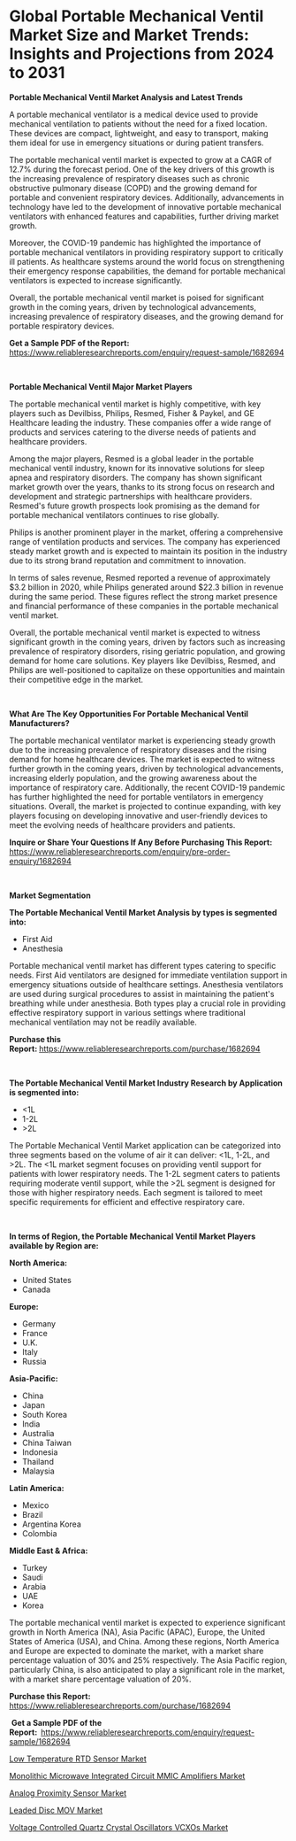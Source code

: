 <p><h1>Global Portable Mechanical Ventil Market Size and Market Trends: Insights and Projections from 2024 to 2031</h1></p><p><strong>Portable Mechanical Ventil Market Analysis and Latest Trends</strong></p>
<p><p>A portable mechanical ventilator is a medical device used to provide mechanical ventilation to patients without the need for a fixed location. These devices are compact, lightweight, and easy to transport, making them ideal for use in emergency situations or during patient transfers.</p><p>The portable mechanical ventil market is expected to grow at a CAGR of 12.7% during the forecast period. One of the key drivers of this growth is the increasing prevalence of respiratory diseases such as chronic obstructive pulmonary disease (COPD) and the growing demand for portable and convenient respiratory devices. Additionally, advancements in technology have led to the development of innovative portable mechanical ventilators with enhanced features and capabilities, further driving market growth.</p><p>Moreover, the COVID-19 pandemic has highlighted the importance of portable mechanical ventilators in providing respiratory support to critically ill patients. As healthcare systems around the world focus on strengthening their emergency response capabilities, the demand for portable mechanical ventilators is expected to increase significantly.</p><p>Overall, the portable mechanical ventil market is poised for significant growth in the coming years, driven by technological advancements, increasing prevalence of respiratory diseases, and the growing demand for portable respiratory devices.</p></p>
<p><strong>Get a Sample PDF of the Report:&nbsp;</strong> <a href="https://www.reliableresearchreports.com/enquiry/request-sample/1682694">https://www.reliableresearchreports.com/enquiry/request-sample/1682694</a></p>
<p>&nbsp;</p>
<p><strong>Portable Mechanical Ventil Major Market Players</strong></p>
<p><p>The portable mechanical ventil market is highly competitive, with key players such as Devilbiss, Philips, Resmed, Fisher & Paykel, and GE Healthcare leading the industry. These companies offer a wide range of products and services catering to the diverse needs of patients and healthcare providers.</p><p>Among the major players, Resmed is a global leader in the portable mechanical ventil industry, known for its innovative solutions for sleep apnea and respiratory disorders. The company has shown significant market growth over the years, thanks to its strong focus on research and development and strategic partnerships with healthcare providers. Resmed's future growth prospects look promising as the demand for portable mechanical ventilators continues to rise globally.</p><p>Philips is another prominent player in the market, offering a comprehensive range of ventilation products and services. The company has experienced steady market growth and is expected to maintain its position in the industry due to its strong brand reputation and commitment to innovation.</p><p>In terms of sales revenue, Resmed reported a revenue of approximately $3.2 billion in 2020, while Philips generated around $22.3 billion in revenue during the same period. These figures reflect the strong market presence and financial performance of these companies in the portable mechanical ventil market.</p><p>Overall, the portable mechanical ventil market is expected to witness significant growth in the coming years, driven by factors such as increasing prevalence of respiratory disorders, rising geriatric population, and growing demand for home care solutions. Key players like Devilbiss, Resmed, and Philips are well-positioned to capitalize on these opportunities and maintain their competitive edge in the market.</p></p>
<p>&nbsp;</p>
<p><strong>What Are The Key Opportunities For Portable Mechanical Ventil Manufacturers?</strong></p>
<p><p>The portable mechanical ventilator market is experiencing steady growth due to the increasing prevalence of respiratory diseases and the rising demand for home healthcare devices. The market is expected to witness further growth in the coming years, driven by technological advancements, increasing elderly population, and the growing awareness about the importance of respiratory care. Additionally, the recent COVID-19 pandemic has further highlighted the need for portable ventilators in emergency situations. Overall, the market is projected to continue expanding, with key players focusing on developing innovative and user-friendly devices to meet the evolving needs of healthcare providers and patients.</p></p>
<p><strong>Inquire or Share Your Questions If Any Before Purchasing This Report:</strong> <a href="https://www.reliableresearchreports.com/enquiry/pre-order-enquiry/1682694">https://www.reliableresearchreports.com/enquiry/pre-order-enquiry/1682694</a></p>
<p>&nbsp;</p>
<p><strong>Market Segmentation</strong></p>
<p><strong>The Portable Mechanical Ventil Market Analysis by types is segmented into:</strong></p>
<p><ul><li>First Aid</li><li>Anesthesia</li></ul></p>
<p><p>Portable mechanical ventil market has different types catering to specific needs. First Aid ventilators are designed for immediate ventilation support in emergency situations outside of healthcare settings. Anesthesia ventilators are used during surgical procedures to assist in maintaining the patient's breathing while under anesthesia. Both types play a crucial role in providing effective respiratory support in various settings where traditional mechanical ventilation may not be readily available.</p></p>
<p><strong>Purchase this Report:&nbsp;</strong><a href="https://www.reliableresearchreports.com/purchase/1682694">https://www.reliableresearchreports.com/purchase/1682694</a></p>
<p>&nbsp;</p>
<p><strong>The Portable Mechanical Ventil Market Industry Research by Application is segmented into:</strong></p>
<p><ul><li><1L</li><li>1-2L</li><li>>2L</li></ul></p>
<p><p>The Portable Mechanical Ventil Market application can be categorized into three segments based on the volume of air it can deliver: <1L, 1-2L, and >2L. The <1L market segment focuses on providing ventil support for patients with lower respiratory needs. The 1-2L segment caters to patients requiring moderate ventil support, while the >2L segment is designed for those with higher respiratory needs. Each segment is tailored to meet specific requirements for efficient and effective respiratory care.</p></p>
<p>&nbsp;</p>
<p><strong>In terms of Region, the Portable Mechanical Ventil Market Players available by Region are:</strong></p>
<p>
    <p> <strong> North America: </strong>
        <ul>
            <li>United States</li>
            <li>Canada</li>
        </ul>
        </p> 
    <p> <strong> Europe: </strong>
        <ul>
            <li>Germany</li>
            <li>France</li>
            <li>U.K.</li>
            <li>Italy</li>
            <li>Russia</li>
        </ul>
        </p> 
    <p> <strong> Asia-Pacific: </strong>
        <ul>
            <li>China</li>
            <li>Japan</li>
            <li>South Korea</li>
            <li>India</li>
            <li>Australia</li>
            <li>China Taiwan</li>
            <li>Indonesia</li>
            <li>Thailand</li>
            <li>Malaysia</li>
        </ul>
        </p> 
    <p> <strong> Latin America: </strong>
        <ul>
            <li>Mexico</li>
            <li>Brazil</li>
            <li>Argentina Korea</li>
            <li>Colombia</li>
        </ul>
        </p> 
    <p> <strong> Middle East & Africa: </strong>
        <ul>
            <li>Turkey</li>
            <li>Saudi</li>
            <li>Arabia</li>
            <li>UAE</li>
            <li>Korea</li>
        </ul>
    </p>
    </p>
<p><p>The portable mechanical ventil market is expected to experience significant growth in North America (NA), Asia Pacific (APAC), Europe, the United States of America (USA), and China. Among these regions, North America and Europe are expected to dominate the market, with a market share percentage valuation of 30% and 25% respectively. The Asia Pacific region, particularly China, is also anticipated to play a significant role in the market, with a market share percentage valuation of 20%.</p></p>
<p><strong>Purchase this Report: </strong><a href="https://www.reliableresearchreports.com/purchase/1682694">https://www.reliableresearchreports.com/purchase/1682694</a></p>
<p>&nbsp;<strong>Get a Sample PDF of the Report:&nbsp;&nbsp;</strong><a href="https://www.reliableresearchreports.com/enquiry/request-sample/1682694">https://www.reliableresearchreports.com/enquiry/request-sample/1682694</a></p>
<p><strong></strong></p>
<p><p><a href="https://medium.com/@liamblick633/low-temperature-rtd-sensor-market-research-report-its-history-and-forecast-2024-to-2031-99188d743eeb">Low Temperature RTD Sensor Market</a></p><p><a href="https://medium.com/@liamblick633/monolithic-microwave-integrated-circuit-mmic-amplifiers-market-competitive-analysis-market-trends-0b0378d6c873">Monolithic Microwave Integrated Circuit MMIC Amplifiers Market</a></p><p><a href="https://medium.com/@liamblick633/analog-proximity-sensor-market-analysis-and-sze-forecasted-for-period-from-2024-to-2031-ac8c14216f65">Analog Proximity Sensor Market</a></p><p><a href="https://medium.com/@liamblick633/leaded-disc-mov-market-size-cagr-trends-2024-2030-0ad6760c4418">Leaded Disc MOV Market</a></p><p><a href="https://medium.com/@liamblick633/decoding-voltage-controlled-quartz-crystal-oscillators-vcxos-market-metrics-market-share-trends-6f7ec1626427">Voltage Controlled Quartz Crystal Oscillators VCXOs Market</a></p></p>